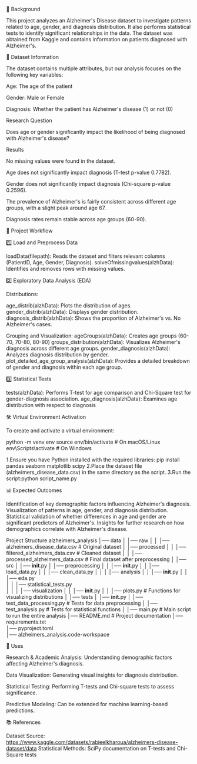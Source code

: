 📌 Background 

This project analyzes an Alzheimer's Disease dataset to investigate patterns
related to age, gender, and diagnosis distribution. It also performs statistical 
tests to identify significant relationships in the data. The dataset was obtained 
from Kaggle and contains information on patients diagnosed with Alzheimer's.


📂 Dataset Information



The dataset contains multiple attributes, but our analysis focuses on the following key variables:

Age: The age of the patient

Gender: Male or Female

Diagnosis: Whether the patient has Alzheimer's disease (1) or not (0)


Research Question

Does age or gender significantly impact the likelihood of being diagnosed with Alzheimer's disease?

 Results

No missing values were found in the dataset.

Age does not significantly impact diagnosis (T-test p-value 0.7782).

Gender does not significantly impact diagnosis (Chi-square p-value 0.2596).

The prevalence of Alzheimer's is fairly consistent across different age groups, with a slight peak around age 67.

Diagnosis rates remain stable across age groups (60-90).


🚀 Project Workflow

1️⃣ Load and Preprocess Data

loadData(filepath): Reads the dataset and filters relevant columns (PatientID, Age, Gender, Diagnosis).
solveOfmissingvalues(alzhData): Identifies and removes rows with missing values.

2️⃣ Exploratory Data Analysis (EDA)

Distributions:

age_distrib(alzhData): Plots the distribution of ages.
gender_distrib(alzhData): Displays gender distribution.
diagnosis_distrib(alzhData): Shows the proportion of Alzheimer's vs. No Alzheimer's cases.

Grouping and Visualization:
ageGroups(alzhData): Creates age groups (60-70, 70-80, 80-90)
groups_distribution(alzhData): Visualizes Alzheimer's diagnosis across different age groups.
gender_diagnosis(alzhData): Analyzes diagnosis distribution by gender.
plot_detailed_age_group_analysis(alzhData): Provides a detailed breakdown of gender and diagnosis within each age group.

3️⃣ Statistical Tests

tests(alzhData): Performs T-test for age comparison and Chi-Square test for gender-diagnosis association.
age_diagnosis(alzhData): Examines age distribution with respect to diagnosis

🛠 Virtual Environment Activation

To create and activate a virtual environment:

python -m venv env
source env/bin/activate  # On macOS/Linux
env\Scripts\activate  # On Windows

1.Ensure you have Python installed with the required libraries:
pip install pandas
seaborn 
matplotlib scipy
2.Place the dataset file (alzheimers_disease_data.csv) in the same directory as the script.
3.Run the script:python script_name.py


📊 Expected Outcomes

Identification of key demographic factors influencing Alzheimer's diagnosis.
Visualization of patterns in age, gender, and diagnosis distribution.
Statistical validation of whether differences in age and gender are significant predictors of Alzheimer's.
Insights for further research on how demographics correlate with Alzheimer's disease.


Project Structure
alzheimers_analysis
│── data
│   │── raw
│   │   │── alzheimers_disease_data.csv  # Original dataset
│   │── processed
│   │   │── filtered_alzheimers_data.csv  # Cleaned dataset
│   │   │── processed_alzheimers_data.csv  # Final dataset after preprocessing
│
│── src
│   │── __init__.py
│   │── preprocessing
│   │   │── __init__.py
│   │   │── load_data.py 
│   │   │── clean_data.py 
│   │
│   │── analysis
│   │   │── __init__.py
│   │   │── eda.py  
│   │   │── statistical_tests.py  
│   │
│   │── visualization
│   │   │── __init__.py
│   │   │── plots.py  # Functions for visualizing distributions
│
│── tests
│   │── __init__.py
│   │── test_data_processing.py  # Tests for data preprocessing
│   │── test_analysis.py  # Tests for statistical functions
│
│── main.py  # Main script to run the entire analysis
│── README.md  # Project documentation
│── requirements.txt  
│── pyproject.toml  
│── alzheimers_analysis.code-workspace  





📌 Uses


Research & Academic Analysis: Understanding demographic factors affecting Alzheimer's diagnosis.

Data Visualization: Generating visual insights for diagnosis distribution.

Statistical Testing: Performing T-tests and Chi-square tests to assess significance.

Predictive Modeling: Can be extended for machine learning-based predictions.

📚 References

Dataset Source: https://www.kaggle.com/datasets/rabieelkharoua/alzheimers-disease-dataset/data
Statistical Methods: SciPy documentation on T-tests and Chi-Square tests



